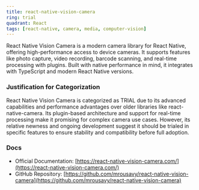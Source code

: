 ```yaml
---
title: react-native-vision-camera
ring: trial
quadrant: React
tags: [react-native, camera, media, computer-vision]
---
```

React Native Vision Camera is a modern camera library for React Native, offering high-performance access to device cameras. It supports features like photo capture, video recording, barcode scanning, and real-time processing with plugins. Built with native performance in mind, it integrates with TypeScript and modern React Native versions.

### Justification for Categorization 
React Native Vision Camera is categorized as TRIAL due to its advanced capabilities and performance advantages over older libraries like react-native-camera. Its plugin-based architecture and support for real-time processing make it promising for complex camera use cases. However, its relative newness and ongoing development suggest it should be trialed in specific features to ensure stability and compatibility before full adoption.

### Docs 
- Official Documentation: [https://react-native-vision-camera.com/](https://react-native-vision-camera.com/)  
- GitHub Repository: [https://github.com/mrousavy/react-native-vision-camera](https://github.com/mrousavy/react-native-vision-camera)
